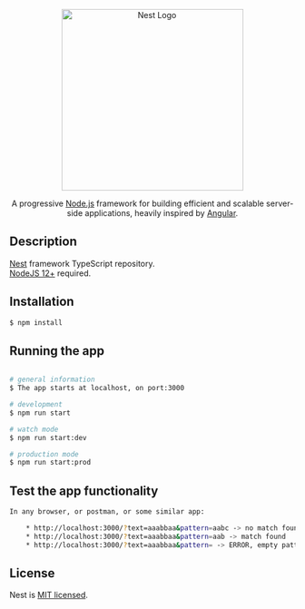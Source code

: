 <p align="center">
  <a href="http://nestjs.com/" target="blank"><img src="https://nestjs.com/img/logo_text.svg" width="320" alt="Nest Logo" /></a>
</p>

[travis-image]: https://api.travis-ci.org/nestjs/nest.svg?branch=master
[travis-url]: https://travis-ci.org/nestjs/nest
[linux-image]: https://img.shields.io/travis/nestjs/nest/master.svg?label=linux
[linux-url]: https://travis-ci.org/nestjs/nest
  
  <p align="center">A progressive <a href="http://nodejs.org" target="blank">Node.js</a> framework for building efficient and scalable server-side applications, heavily inspired by <a href="https://angular.io" target="blank">Angular</a>.</p>
    <p align="center">

## Description

[Nest](https://github.com/nestjs/nest) framework TypeScript repository. 
<br>
[NodeJS 12+](https://nodejs.org) required.


## Installation

```bash
$ npm install
```

## Running the app

```bash

# general information
$ The app starts at localhost, on port:3000

# development
$ npm run start

# watch mode
$ npm run start:dev

# production mode
$ npm run start:prod
```

## Test the app functionality

```bash
In any browser, or postman, or some similar app:

    * http://localhost:3000/?text=aaabbaa&pattern=aabc -> no match found
    * http://localhost:3000/?text=aaabbaa&pattern=aab -> match found
    * http://localhost:3000/?text=aaabbaa&pattern= -> ERROR, empty pattern

```

## License

  Nest is [MIT licensed](LICENSE).
